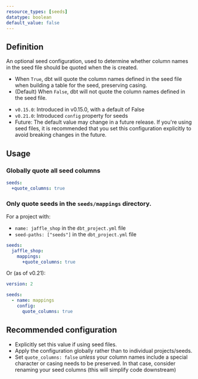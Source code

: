 ```yaml
---
resource_types: [seeds]
datatype: boolean
default_value: false
---
```


## Definition
An optional seed configuration, used to determine whether column names in the seed file should be quoted when the <Term id="table" /> is created.

* When `True`, dbt will quote the column names defined in the seed file when building a table for the seed, preserving casing.
* (Default) When `False`, dbt will not quote the column names defined in the seed file.

<Changelog>

* `v0.15.0`: Introduced in v0.15.0, with a default of False
* `v0.21.0`: Introduced `config` property for seeds
* Future: The default value may change in a future release. If you're using seed files, it is recommended that you set this configuration explicitly to avoid breaking changes in the future.

</Changelog>

## Usage
### Globally quote all seed columns

<File name='dbt_project.yml'>

```yml
seeds:
  +quote_columns: true
```

</File>

### Only quote seeds in the `seeds/mappings` directory.
For a project with:
* `name: jaffle_shop` in the `dbt_project.yml` file
* `seed-paths: ["seeds"]` in the `dbt_project.yml` file

<File name='dbt_project.yml'>

```yml
seeds:
  jaffle_shop:
    mappings:
      +quote_columns: true
```

</File>

Or (as of v0.21):

<File name='seeds/properties.yml'>

```yml
version: 2

seeds:
  - name: mappings
    config:
      quote_columns: true
```

</File>

## Recommended configuration
* Explicitly set this value if using seed files.
* Apply the configuration globally rather than to individual projects/seeds.
* Set `quote_columns: false` _unless_ your column names include a special character or casing needs to be preserved. In that case, consider renaming your seed columns (this will simplify code downstream)

